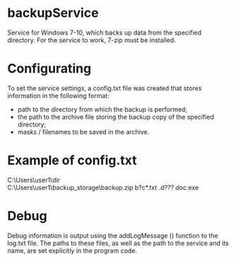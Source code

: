 # backupService
Service for Windows 7-10, which backs up data from the specified directory.
For the service to work, 7-zip must be installed.

# Configurating
To set the service settings, a config.txt file was created that stores information in the following format:
- path to the directory from which the backup is performed;
- the path to the archive file storing the backup copy of the specified directory;
- masks / filenames to be saved in the archive.

# Example of config.txt
C:\Users\user1\dir\
C:\Users\user1\backup_storage\backup.zip
b?c*.txt
*.d???
doc*.exe

# Debug
Debug information is output using the addLogMessage () function to the log.txt file.
The paths to these files, as well as the path to the service and its name, are set explicitly in the program code.